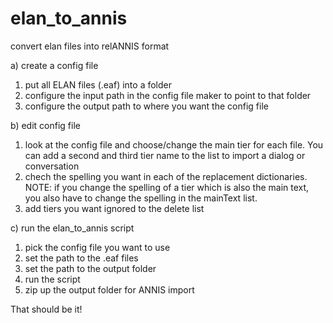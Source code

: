 # elan_to_annis
convert elan files into relANNIS format

a) create a config file
1. put all ELAN files (.eaf) into a folder
2. configure the input path in the config file maker to point to that folder
3. configure the output path to where you want the config file

b) edit config file
1. look at the config file and choose/change the main tier for each file. 
   You can add a second and third tier name to the list to import a dialog or conversation
2. chech the spelling you want in each of the replacement dictionaries.
    NOTE: if you change the spelling of a tier which is also the main text, you also 
          have to change the spelling in the mainText list.
3. add tiers you want ignored to the delete list

c) run the elan_to_annis script
1. pick the config file you want to use
2. set the path to the .eaf files
3. set the path to the output folder
4. run the script
5. zip up the output folder for ANNIS import

That should be it!

